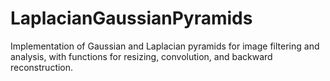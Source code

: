 # LaplacianGaussianPyramids

Implementation of Gaussian and Laplacian pyramids for image filtering and analysis, with functions for resizing, convolution, and backward reconstruction.
